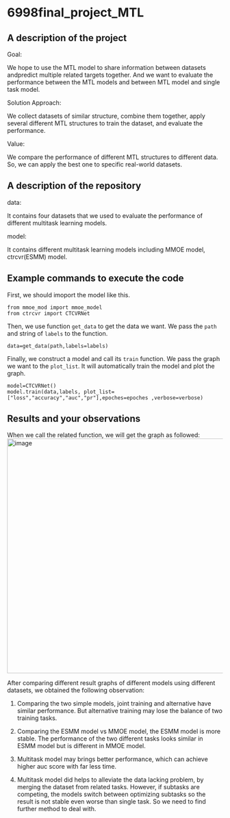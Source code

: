 # 6998final_project_MTL
## A description of the project
Goal:

We hope to use  the MTL model to share information between datasets  andpredict multiple related targets together. And we want to evaluate the performance between the MTL models and between MTL model and single task model.

Solution Approach:

We collect datasets of similar structure, combine them together,  apply several different MTL structures to train the dataset, and evaluate the performance.

Value:

We compare the performance of different MTL structures to different data. So, we can apply the best one to specific real-world datasets.

## A description of the repository
data: 

It contains four datasets that we used to evaluate the performance of different multitask learning models.

model:

It contains different multitask learning models including MMOE model, ctrcvr(ESMM) model.


## Example commands to execute the code
First, we should imoport the model like this.

```
from mmoe_mod import mmoe_model
from ctrcvr import CTCVRNet
```

Then, we use function `get_data` to get the data we want. We pass the `path` and string of `labels` to the function.

```
data=get_data(path,labels=labels)
```

Finally, we construct a model and call its `train` function. We pass the graph we want to the `plot_list`. It will automatically train the model and plot the graph.

```
model=CTCVRNet()
model.train(data,labels, plot_list=["loss","accuracy","auc","pr"],epoches=epoches ,verbose=verbose)
```

## Results and your observations
When we call the related function, we will get the graph as followed:
<img width="548" alt="image" src="https://user-images.githubusercontent.com/60053346/167316387-2e9331c5-0ad1-4118-8a42-23d55c95a239.png">

After comparing different result graphs of different models using different datasets, we obtained the following observation:

1) Comparing the two simple models, joint training and alternative have similar performance. But alternative training may lose the balance of two training tasks.

2) Comparing the ESMM model vs MMOE model, the ESMM model is more stable. The performance of the two different tasks looks similar in ESMM model but is different in MMOE model.

3) Multitask model may brings better performance, which can achieve higher auc score with far less time. 

4) Multitask model did helps to alleviate the data lacking problem, by merging the dataset from related tasks.
However, if subtasks are competing, the models switch between optimizing subtasks so the result is not stable even worse than single task. So we need to find further method to deal with.
